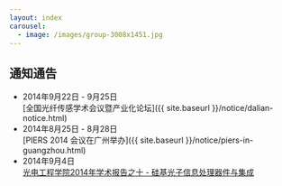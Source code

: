 ```yaml
---
layout: index
carousel: 
  - image: /images/group-3008x1451.jpg
---
```


通知通告
------------------------

+ 2014年9月22日 - 9月25日<br> 
  [全国光纤传感学术会议暨产业化论坛]({{ site.baseurl }}/notice/dalian-notice.html)
+ 2014年8月25日 - 8月28日<br>
  [PIERS 2014 会议在广州举办]({{ site.baseurl }}/notice/piers-in-guangzhou.html)
+ 2014年9月4日<br>
  [光电工程学院2014年学术报告之十 - 硅基光子信息处理器件与集成](http://www.szu.edu.cn/board/view.asp?id=282248)

